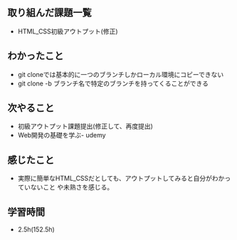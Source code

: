 ## 取り組んだ課題一覧
- HTML_CSS初級アウトプット(修正)
## わかったこと
- git cloneでは基本的に一つのブランチしかローカル環境にコピーできない
- git clone -b ブランチ名で特定のブランチを持ってくることができる
## 次やること
- 初級アウトプット課題提出(修正して、再度提出)
- Web開発の基礎を学ぶ- udemy
## 感じたこと
- 実際に簡単なHTML_CSSだとしても、アウトプットしてみると自分がわかっていないこと
や未熟さを感じる。
## 学習時間
- 2.5h(152.5h)
